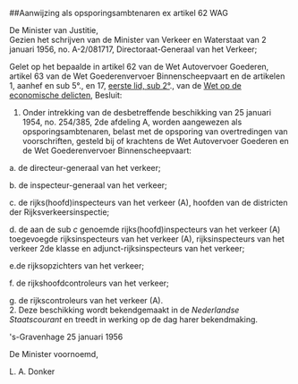 <meta http-equiv='Content-Type' content='text/html; charset=utf-8' />

##Aanwijzing als opsporingsambtenaren ex artikel 62 WAG

De Minister van Justitie,  
Gezien het schrijven van de Minister van Verkeer en Waterstaat van 2 januari 1956, no. A-2/081717, Directoraat-Generaal van het Verkeer;

Gelet op het bepaalde in artikel 62 van de Wet Autovervoer Goederen, artikel 63 van de Wet Goederenvervoer Binnenscheepvaart en de artikelen 1, aanhef en sub 5°., en 17, [eerste lid, sub 2°](../../../../../../../../../wet/wet/op/de/economische/delicten/BWBR0002063/README.md)., van de [Wet op de economische delicten](../../../../../../../../../wet/wet/op/de/economische/delicten/BWBR0002063/README.md),
Besluit:    
1. Onder intrekking van de desbetreffende beschikking van 25 januari 1954, no. 254/385, 2de afdeling A, worden aangewezen als opsporingsambtenaren, belast met de opsporing van overtredingen van voorschriften, gesteld bij of krachtens de Wet Autovervoer Goederen en de Wet Goederenvervoer Binnenscheepvaart:  

a. de directeur-generaal van het verkeer; 

b. de inspecteur-generaal van het verkeer; 

c. de rijks(hoofd)inspecteurs van het verkeer (A), hoofden van de districten der Rijksverkeersinspectie; 

d. de aan de sub *c* genoemde rijks(hoofd)inspecteurs van het verkeer (A) toegevoegde rijksinspecteurs van het verkeer (A), rijksinspecteurs van het verkeer 2de klasse en adjunct-rijksinspecteurs van het verkeer; 

e.de rijksopzichters van het verkeer;

f. de rijkshoofdcontroleurs van het verkeer; 

g. de rijkscontroleurs van het verkeer (A).  
2. Deze beschikking wordt bekendgemaakt in de *Nederlandse Staatscourant* en treedt in werking op de dag harer bekendmaking.    

's-Gravenhage 
25 januari 1956    

De 
Minister voornoemd, 

L. A. Donker    
